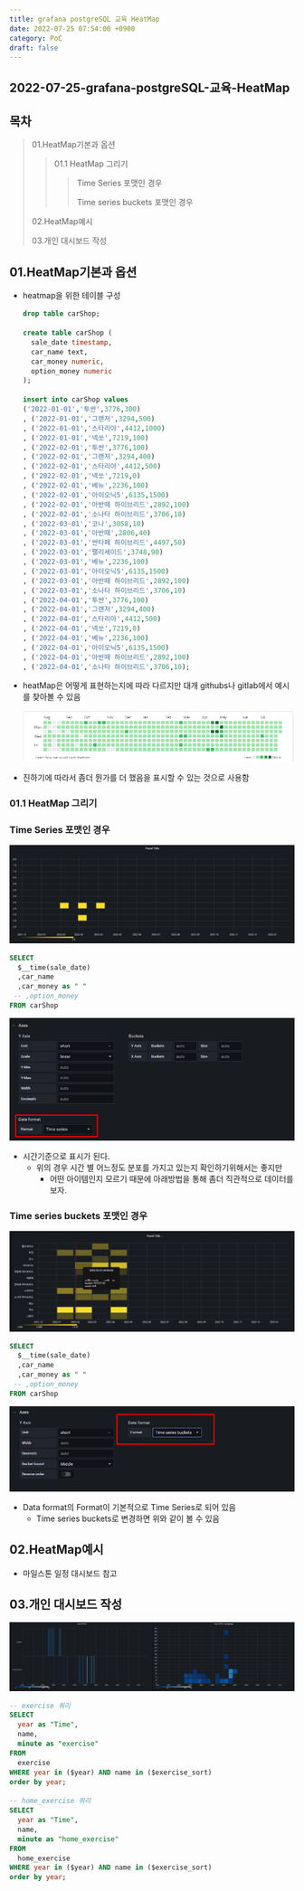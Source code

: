 ```yaml
---
title: grafana postgreSQL 교육 HeatMap
date: 2022-07-25 07:54:00 +0900
category: PoC
draft: false
---
```


##  2022-07-25-grafana-postgreSQL-교육-HeatMap

## 목차

> 01.HeatMap기본과 옵션
>
> > 01.1 HeatMap 그리기
> >
> > > Time Series 포맷인 경우
> > >
> > > Time series buckets 포맷인 경우
>
> 02.HeatMap예시
>
> 03.개인 대시보드 작성

## 01.HeatMap기본과 옵션

- heatmap을 위한 테이블 구성 

  ```sql
  drop table carShop;
  
  create table carShop (
  	sale_date timestamp,
  	car_name text,
  	car_money numeric,
  	option_money numeric
  );
  
  insert into carShop values
  ('2022-01-01','투싼',3776,300)
  , ('2022-01-01','그랜저',3294,500)
  , ('2022-01-01','스타리아',4412,1000)
  , ('2022-01-01','넥쏘',7219,100)
  , ('2022-02-01','투싼',3776,100)
  , ('2022-02-01','그랜저',3294,400)
  , ('2022-02-01','스타리아',4412,500)
  , ('2022-02-01','넥쏘',7219,0)
  , ('2022-02-01','베뉴',2236,100)
  , ('2022-02-01','아이오닉5',6135,1500)
  , ('2022-02-01','아반떼 하이브리드',2892,100)
  , ('2022-02-01','소나타 하이브리드',3706,10)
  , ('2022-03-01','코나',3058,10)
  , ('2022-03-01','아반떼',2806,40)
  , ('2022-03-01','싼타페 하이브리드',4497,50)
  , ('2022-03-01','팰리세이드',3748,90)
  , ('2022-03-01','베뉴',2236,100)
  , ('2022-03-01','아이오닉5',6135,1500)
  , ('2022-03-01','아반떼 하이브리드',2892,100)
  , ('2022-03-01','소나타 하이브리드',3706,10)
  , ('2022-04-01','투싼',3776,100)
  , ('2022-04-01','그랜저',3294,400)
  , ('2022-04-01','스타리아',4412,500)
  , ('2022-04-01','넥쏘',7219,0)
  , ('2022-04-01','베뉴',2236,100)
  , ('2022-04-01','아이오닉5',6135,1500)
  , ('2022-04-01','아반떼 하이브리드',2892,100)
  , ('2022-04-01','소나타 하이브리드',3706,10);
  ```

- heatMap은 어떻게 표현하는지에 따라 다르지만 대개 githubs나 gitlab에서 예시를 찾아볼 수 있음

  ![image-20220802144528582](../../assets/img/post/2022-07-25-grafana-postgreSQL-교육-HeatMap/image-20220802144528582.png)

- 진하기에 따라서 좀더 뭔가를 더 했음을 표시할 수 있는 것으로 사용함

### 01.1 HeatMap 그리기

### Time Series 포맷인 경우

![image-20220802144907465](../../assets/img/post/2022-07-25-grafana-postgreSQL-교육-HeatMap/image-20220802144907465.png)

```sql
SELECT
  $__time(sale_date)
  ,car_name
  ,car_money as " "
 -- ,option_money
FROM carShop 
```

![image-20220802144931580](../../assets/img/post/2022-07-25-grafana-postgreSQL-교육-HeatMap/image-20220802144931580.png)

- 시간기준으로 표시가 된다.
  - 위의 경우 시간 별 어느정도 분포를 가지고 있는지 확인하기위해서는 좋지만 
    - 어떤 아이템인지 모르기 때문에 아래방법을 통해 좀더 직관적으로 데이터를 보자.

### Time series buckets 포맷인 경우

![image-20220802144652698](../../assets/img/post/2022-07-25-grafana-postgreSQL-교육-HeatMap/image-20220802144652698.png)

```sql
SELECT
  $__time(sale_date)
  ,car_name
  ,car_money as " "
 -- ,option_money
FROM carShop 
```

![image-20220802144733631](../../assets/img/post/2022-07-25-grafana-postgreSQL-교육-HeatMap/image-20220802144733631.png)

- Data format의 Format이 기본적으로 Time Series로 되어 있음
  - Time series buckets로 변경하면 위와 같이 볼 수 있음

## 02.HeatMap예시

- 마일스톤 일정 대시보드 참고

## 03.개인 대시보드 작성

![image-20220802145343555](../../assets/img/post/2022-07-25-grafana-postgreSQL-교육-HeatMap/image-20220802145343555.png)

```sql
-- exercise 쿼리
SELECT
  year as "Time",
  name,
  minute as "exercise"
FROM
  exercise
WHERE year in ($year) AND name in ($exercise_sort)
order by year;

-- home_exercise 쿼리
SELECT
  year as "Time",
  name,
  minute as "home_exercise"
FROM
  home_exercise
WHERE year in ($year) AND name in ($exercise_sort)
order by year;
```

